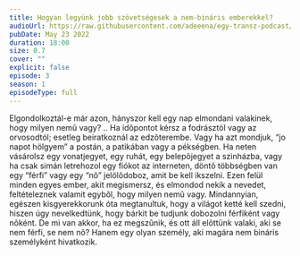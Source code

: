 ```yaml
---
title: Hogyan legyünk jobb szövetségesek a nem-bináris emberekkel?
audioUrl: https://raw.githubusercontent.com/adeeena/egy-transz-podcast/main/public/audio/etpc_S1E03.mp3
pubDate: May 23 2022
duration: 18:00
size: 0.7
cover: ""
explicit: false
episode: 3
season: 1
episodeType: full
---
```


Elgondolkoztál-e már azon, hányszor kell egy nap elmondani valakinek, hogy milyen nemû vagy? .. Ha idõpontot kérsz a fodrásztól vagy az orvosodtól; esetleg beiratkoznál az edzõterembe. Vagy ha azt mondjuk, “jo napot hölgyem” a postán, a patikában vagy a pékségben. Ha neten vásárolsz egy vonatjegyet, egy ruhát, egy belepõjegyet a szinházba, vagy ha csak simán letrehozol egy fiókot az interneten, döntõ többségben van egy “férfi” vagy egy “nõ” jelölõdoboz, amit be kell ikszelni. Ezen felül minden egyes ember, akit megismersz, és elmondod nekik a nevedet, feltételeznek valamit egybõl, hogy milyen nemû vagy. Mindannyian, egészen kisgyerekkorunk óta megtanultuk, hogy a világot ketté kell szedni, hiszen úgy nevelkedtünk, hogy bárkit be tudjunk dobozolni férfiként vagy nôként. De mi van akkor, ha ez megszûnik, és ott áll elõttünk valaki, aki se nem férfi, se nem nõ? Hanem egy olyan személy, aki magára nem bináris személyként hivatkozik.
